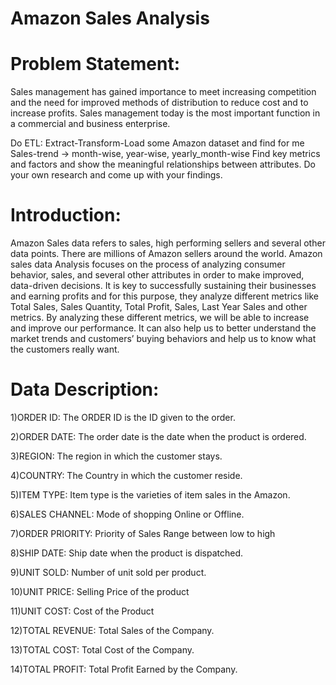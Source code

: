 # Amazon Sales Analysis 

# Problem Statement:
Sales management has gained importance to meet increasing competition and the
need for improved methods of distribution to reduce cost and to increase profits. Sales
management today is the most important function in a commercial and business
enterprise.

Do ETL: Extract-Transform-Load some Amazon dataset and find for me
Sales-trend -> month-wise, year-wise, yearly_month-wise
Find key metrics and factors and show the meaningful relationships between
attributes. 
Do your own research and come up with your findings.

# Introduction:
Amazon Sales data refers to sales, high performing sellers and several other data points.
There are millions of Amazon sellers around the world. Amazon sales data Analysis  focuses on the process of analyzing consumer behavior, sales, and several other attributes  in order to make improved, data-driven decisions. It is key to successfully sustaining their  businesses and earning profits and for this purpose, they analyze different metrics like
Total Sales, Sales Quantity, Total Profit, Sales, Last Year Sales and other metrics. By  analyzing these different metrics, we will be able to increase and improve our performance.  It can also help us to better understand the market trends and customers’ buying behaviors
and help us to know what the customers really want.

# Data Description:
1)ORDER ID: The ORDER ID is the ID given to the order.

2)ORDER DATE: The order date is the date when the product is ordered.

3)REGION: The region in which the customer stays.

4)COUNTRY: The Country in which the customer reside.

5)ITEM TYPE: Item type is the varieties of item sales in the Amazon.

6)SALES CHANNEL: Mode of shopping Online or Offline.

7)ORDER PRIORITY: Priority of Sales Range between low to high

8)SHIP DATE: Ship date when the product is dispatched.

9)UNIT SOLD: Number of unit sold per product.

10)UNIT PRICE: Selling Price of the product

11)UNIT COST: Cost of the Product

12)TOTAL REVENUE: Total Sales of the Company.

13)TOTAL COST: Total Cost of the Company.

14)TOTAL PROFIT: Total Profit Earned by the Company.








